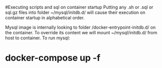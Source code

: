 #Executing scripts and sql on container startup
Putting any .sh or .sql or sql.gz files into folder ~/mysql/initdb.d/ will cause their execution on container startup in alphabetical order.

Mysql image is internally looking to folder /docker-entrypoint-initdb.d/ on the container. To override its content we will mount ~/mysql/initdb.d/ from host to container.
To run mysql:

# docker-compose up -f


